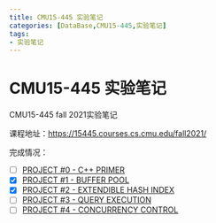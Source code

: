 ```yaml
---
title: CMU15-445 实验笔记
categories: [DataBase,CMU15-445,实验笔记]
tags:
- 实验笔记
---
```




# CMU15-445 实验笔记

CMU15-445 fall 2021实验笔记

课程地址：https://15445.courses.cs.cmu.edu/fall2021/

完成情况：

- [ ] [PROJECT #0 - C++ PRIMER](https://15445.courses.cs.cmu.edu/fall2021/project0/)
- [x] [PROJECT #1 - BUFFER POOL](https://15445.courses.cs.cmu.edu/fall2021/project1/)
- [x] [PROJECT #2 - EXTENDIBLE HASH INDEX](https://15445.courses.cs.cmu.edu/fall2021/project2/)
- [ ] [PROJECT #3 - QUERY EXECUTION](https://15445.courses.cs.cmu.edu/fall2021/project3/)
- [ ] [PROJECT #4 - CONCURRENCY CONTROL](https://15445.courses.cs.cmu.edu/fall2021/project4/)